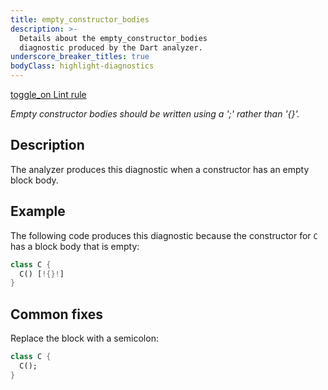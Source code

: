 ```yaml
---
title: empty_constructor_bodies
description: >-
  Details about the empty_constructor_bodies
  diagnostic produced by the Dart analyzer.
underscore_breaker_titles: true
bodyClass: highlight-diagnostics
---
```


<div class="tags">
  <a class="tag-label"
      href="/tools/linter-rules/empty_constructor_bodies"
      title="Learn about the lint rule that enables this diagnostic."
      aria-label="Learn about the lint rule that enables this diagnostic."
      target="_blank">
    <span class="material-symbols" aria-hidden="true">toggle_on</span>
    <span>Lint rule</span>
  </a>
</div>

_Empty constructor bodies should be written using a ';' rather than '{}'._

## Description

The analyzer produces this diagnostic when a constructor has an empty
block body.

## Example

The following code produces this diagnostic because the constructor for
`C` has a block body that is empty:

```dart
class C {
  C() [!{}!]
}
```

## Common fixes

Replace the block with a semicolon:

```dart
class C {
  C();
}
```
